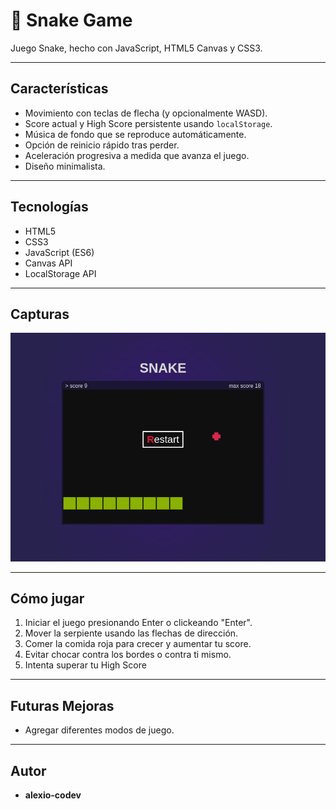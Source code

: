 # 🐍 Snake Game

Juego Snake, hecho con JavaScript, HTML5 Canvas y CSS3.

---

## Características

- Movimiento con teclas de flecha (y opcionalmente WASD).
- Score actual y High Score persistente usando `localStorage`.
- Música de fondo que se reproduce automáticamente.
- Opción de reinicio rápido tras perder.
- Aceleración progresiva a medida que avanza el juego.
- Diseño minimalista.

---

## Tecnologías

- HTML5
- CSS3
- JavaScript (ES6)
- Canvas API
- LocalStorage API

---

## Capturas

![Snake Gameplay](assets/img/snake-retry.png)

---

## Cómo jugar

1. Iniciar el juego presionando Enter o clickeando "Enter".
2. Mover la serpiente usando las flechas de dirección.
3. Comer la comida roja para crecer y aumentar tu score.
4. Evitar chocar contra los bordes o contra ti mismo.
5. Intenta superar tu High Score

---

## Futuras Mejoras

- Agregar diferentes modos de juego.

---

## Autor

- **alexio-codev**
